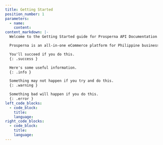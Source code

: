 ```yaml
---
title: Getting Started
position_number: 1
parameters:
  - name:
    content:
content_markdown: |-
  Welcome to the Getting Started guide for Prosperna API Documentation!

  Prosperna is an all-in-one eCommerce platform for Philippine businesses. We are on a mission to empower 100,000 Philippine MSMEs with simple and affordable eCommerce software. In fact, we are super passionate about helping Philippine MSMEs we're giving you a free account forever!

  You'll succeed if you do this.
  {: .success }

  Here's some useful information.
  {: .info }

  Something may not happen if you try and do this.
  {: .warning }

  Something bad will happen if you do this.
  {: .error }
left_code_blocks:
  - code_block:
    title:
    language:
right_code_blocks:
  - code_block:
    title:
    language:
---
```

